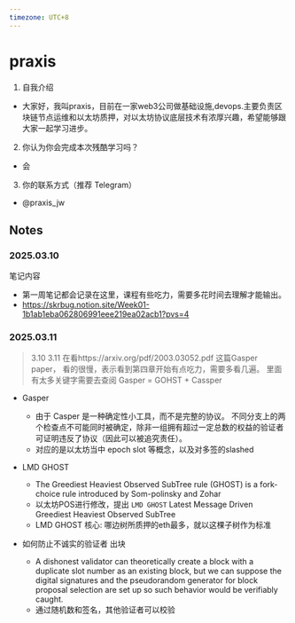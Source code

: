 ```yaml
---
timezone: UTC+8
---
```


# praxis

1. 自我介绍 
- 大家好，我叫praxis，目前在一家web3公司做基础设施,devops.主要负责区块链节点运维和以太坊质押，对以太坊协议底层技术有浓厚兴趣，希望能够跟大家一起学习进步。
2. 你认为你会完成本次残酷学习吗？   
- 会
3. 你的联系方式（推荐 Telegram）   
- @praxis_jw

## Notes

<!-- Content_START -->

### 2025.03.10

笔记内容
- 第一周笔记都会记录在这里，课程有些吃力，需要多花时间去理解才能输出。
- https://skrbug.notion.site/Week01-1b1ab1eba062806991eee219ea02acb1?pvs=4
### 2025.03.11
> 3.10 3.11 在看https://arxiv.org/pdf/2003.03052.pdf 这篇Gasper paper， 看的很慢，表示看到第四章开始有点吃力，需要多看几遍。 里面有太多关键字需要去查阅
> Gasper = GOHST + Cassper
- Gasper 
  - 由于 Casper 是一种确定性小工具，而不是完整的协议。 不同分支上的两个检查点不可能同时被确定，除非一组拥有超过一定总数的权益的验证者可证明违反了协议（因此可以被追究责任）。
  - 对应的是以太坊当中 epoch slot 等概念，以及对多签的slashed
- LMD GHOST 
  - The Greediest Heaviest Observed SubTree rule (GHOST) is a fork-choice rule introduced by Som-polinsky and Zohar
  - 以太坊POS进行修改，提出 `LMD GHOST`  Latest Message Driven Greediest Heaviest Observed SubTree 
  - LMD GHOST 核心:  哪边树所质押的eth最多，就以这棵子树作为标准

- 如何防止不诚实的验证者 出块
  - A dishonest validator can theoretically create a block with a duplicate slot number as an existing block, but we can suppose the digital signatures and the pseudorandom generator for block proposal selection are set up so such behavior would be verifiably caught.
  - 通过随机数和签名，其他验证者可以校验 



